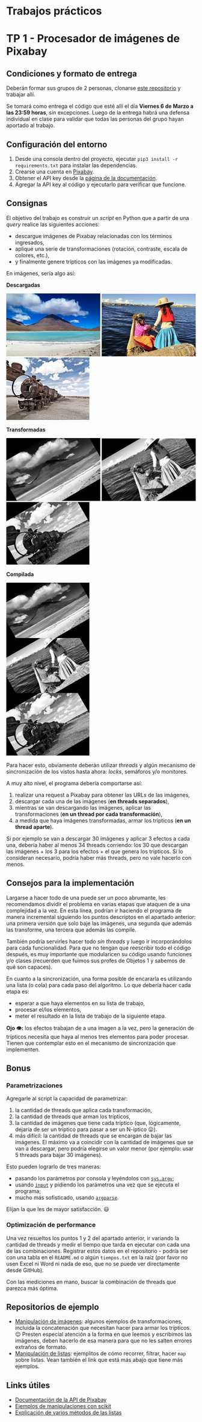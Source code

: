 # Trabajos prácticos

# TP 1 - Procesador de imágenes de Pixabay

## Condiciones y formato de entrega

Deberán formar sus grupos de 2 personas, clonarse [este repositorio](https://classroom.github.com/g/Qk8S9HgH) y trabajar allí. 

Se tomará como entrega el código que esté allí el día **Viernes 6 de Marzo a las 23:59 horas**, sin excepciones. Luego de la entrega habrá una defensa individual en clase para validar que todas las personas del grupo hayan aportado al trabajo.

## Configuración del entorno

1. Desde una consola dentro del proyecto, ejecutar `pip3 install -r requirements.txt` para instalar las dependencias.
1. Crearse una cuenta en [Pixabay](https://pixabay.com/accounts/register).
1. Obtener el API key desde la [página de la documentación](https://pixabay.com/api/docs/#api_search_images).
1. Agregar la API key al código y ejecutarlo para verificar que funcione.

## Consignas

El objetivo del trabajo es construir un _script_ en Python que a partir de una _query_ realice las siguientes acciones:
* descargue imágenes de Pixabay relacionadas con los términos ingresados,
* aplique una serie de transformaciones (rotación, contraste, escala de colores, etc.),
* y finalmente genere trípticos con las imágenes ya modificadas.

En imágenes, sería algo así:

**Descargadas**

![](assets/tp/bolivia-1.jpg)
![](assets/tp/bolivia-2.jpg)
![](assets/tp/bolivia-3.jpg)

**Transformadas**

![](assets/tp/procesada-bolivia-1.jpg)
![](assets/tp/procesada-bolivia-2.jpg)
![](assets/tp/procesada-bolivia-3.jpg)

**Compilada**

![](assets/tp/triptico-bolivia.jpg)

Para hacer esto, obviamente deberán utilizar _threads_ y algún mecanismo de sincronización de los vistos hasta ahora: _locks_, semáforos y/o monitores.

A muy alto nivel, el programa debería comportarse así:
1. realizar una request a Pixabay para obtener las URLs de las imágenes,
1. descargar cada una de las imágenes (**en threads separados**),
1. mientras se van descargando las imágenes, aplicar las transformaciones (**en un thread por cada transformación**),
1. a medida que haya imágenes transformadas, armar los trípticos (**en un thread aparte**).

Si por ejemplo se van a descargar 30 imágenes y aplicar 3 efectos a cada una, debería haber al menos 34 threads corriendo: los 30 que descargan las imágenes + los 3 para los efectos + el que genera los trípticos. Si lo consideran necesario, podría haber más threads, pero no vale hacerlo con menos.

## Consejos para la implementación

Largarse a hacer todo de una puede ser un poco abrumante, les recomendamos dividir el problema en varias etapas que ataquen de a una complejidad a la vez. En esta línea, podrían ir haciendo el programa de manera incremental siguiendo los puntos descriptos en el apartado anterior: una primera versión que solo baje las imágenes, una segunda que además las transforme, una tercera que además las compile.

También podría servirles hacer todo _sin threads_ y luego ir incorporándolos para cada funcionalidad. Para que no tengan que reescribir todo el código después, es muy importante que modularicen su código usando funciones y/o clases (recuerden que fuimos sus profes de Objetos 1 y sabemos de qué son capaces).

En cuanto a la sincronización, una forma posible de encararla es utilizando una lista (o cola) para cada paso del algoritmo. Lo que debería hacer cada etapa es:
* esperar a que haya elementos en su lista de trabajo,
* procesar el/los elementos,
* meter el resultado en la lista de trabajo de la siguiente etapa.

**Ojo :eye::** los efectos trabajan de a una imagen a la vez, pero la generación de trípticos necesita que haya al menos tres elementos para poder procesar. Tienen que contemplar esto en el mecanismo de sincronización que implementen.

## Bonus

### Parametrizaciones

Agregarle al script la capacidad de parametrizar:

1. la cantidad de threads que aplica cada transformación,
1. la cantidad de threads que arman los trípticos,
1. la cantidad de imágenes que tiene cada tríptico (que, lógicamente, dejaría de ser un tríptico para pasar a ser un N-íptico :stuck_out_tongue:).
1. más difícil: la cantidad de threads que se encargan de bajar las imágenes. El máximo va a coincidir con la cantidad de imágenes que se van a descargar, pero podría elegirse un valor menor (por ejemplo: usar 5 threads para bajar 30 imágenes).

Esto pueden lograrlo de tres maneras:
* pasando los parámetros por consola y leyéndolos con [`sys.argv`](https://www.tutorialspoint.com/python/python_command_line_arguments.htm);
* usando [`input`](https://docs.python.org/3.5/library/functions.html#input) y pidiendo los parámetros una vez que se ejecuta el programa;
* mucho más sofisticado, usando [`argparse`](https://docs.python.org/3.3/library/argparse.html).

Elijan la que les de mayor satisfacción. :smiley:

### Optimización de performance

Una vez resueltos los puntos 1 y 2 del apartado anterior, ir variando la cantidad de threads y medir el tiempo que tarda en ejecutar con cada una de las combinaciones. Registrar estos datos en el repositorio - podría ser con una tabla en el `README.md` o algún `tiempos.txt` en la raíz (por favor no usen Excel ni Word ni nada de eso, que no se puede ver directamente desde GitHub).

Con las mediciones en mano, buscar la combinación de threads que parezca más óptima.

## Repositorios de ejemplo

* [Manipulación de imágenes](https://github.com/concu-unahur/python-manipulacion-imagenes): algunos ejemplos de transformaciones, incluida la concatenación que necesitan hacer para armar los trípticos. :wink: Presten especial atención a la forma en que leemos y escribimos las imágenes, deben hacerlo de esa manera para que no les salten errores extraños de formato.
* [Manipulación de listas](https://github.com/concu-unahur/python-manipulacion-imagenes): ejemplitos de cómo recorrer, filtrar, hacer `map` sobre listas. Vean también el link que está más abajo que tiene más ejemplos.

## Links útiles

* [Documentación de la API de Pixabay](https://pixabay.com/api/docs/#api_search_images)
* [Ejemplos de manipulaciones con scikit](https://scikit-image.org/docs/dev/auto_examples/)
* [Explicación de varios métodos de las listas](https://likegeeks.com/python-list-functions/)
